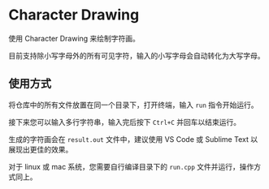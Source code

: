 # Character Drawing

使用 Character Drawing 来绘制字符画。

目前支持除小写字母外的所有可见字符，输入的小写字母会自动转化为大写字母。

## 使用方式

将仓库中的所有文件放置在同一个目录下，打开终端，输入 `run` 指令开始运行。

接下来您可以输入多行字符串，输入完后按下 `Ctrl+C` 并回车以结束运行。

生成的字符画会在 `result.out` 文件中，建议使用 VS Code 或 Sublime Text 以展现出更佳的效果。

对于 linux 或 mac 系统，您需要自行编译目录下的 `run.cpp` 文件并运行，操作方式同上。